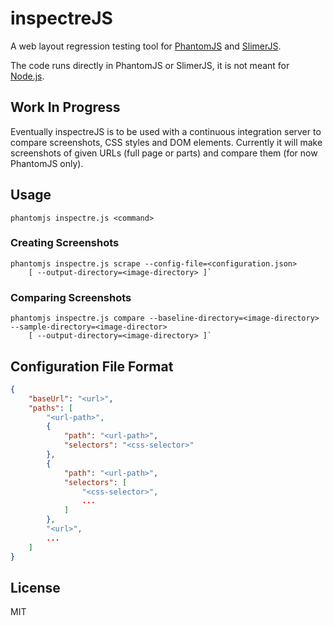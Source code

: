 # inspectreJS

A web layout regression testing tool for [PhantomJS](http://phantomjs.org/) and [SlimerJS](http://slimerjs.org/).

The code runs directly in PhantomJS or SlimerJS, it is not meant for [Node.js](https://nodejs.org/). 

## Work In Progress

Eventually inspectreJS is to be used with a continuous integration server to compare screenshots, CSS styles and DOM elements.
Currently it will make screenshots of given URLs (full page or parts) and compare them (for now PhantomJS only).

## Usage

`phantomjs inspectre.js <command>`

### Creating Screenshots

```
phantomjs inspectre.js scrape --config-file=<configuration.json>
	[ --output-directory=<image-directory> ]`
```

### Comparing Screenshots

```
phantomjs inspectre.js compare --baseline-directory=<image-directory> --sample-directory=<image-director>
	[ --output-directory=<image-directory> ]`
```

## Configuration File Format

``` json
{
	"baseUrl": "<url>",
	"paths": [
		"<url-path>",
		{
			"path": "<url-path>",
			"selectors": "<css-selector>"
		},
		{
			"path": "<url-path>",
			"selectors": [
				"<css-selector>",
				...
			]
		},
		"<url>",
		...
	]
}
```

## License

MIT
